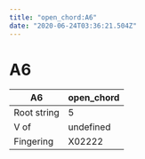 ```yaml
---
title: "open_chord:A6"
date: "2020-06-24T03:36:21.504Z"
---
```


# A6
A6 | open_chord
--- | ---
Root string | 5
V of | undefined
Fingering | X02222
